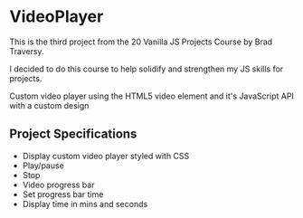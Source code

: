 # VideoPlayer

This is the third project from the 20 Vanilla JS Projects Course by Brad Traversy.

I decided to do this course to help solidify and strengthen my JS skills for projects.

Custom video player using the HTML5 video element and it's JavaScript API with a custom design

## Project Specifications

- Display custom video player styled with CSS
- Play/pause
- Stop
- Video progress bar
- Set progress bar time
- Display time in mins and seconds
